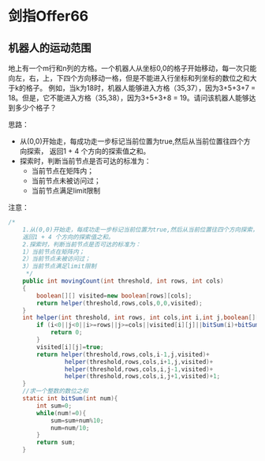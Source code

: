 # 剑指Offer66
## 机器人的运动范围

地上有一个m行和n列的方格。一个机器人从坐标0,0的格子开始移动，每一次只能向左，右，上，下四个方向移动一格，但是不能进入行坐标和列坐标的数位之和大于k的格子。 例如，当k为18时，机器人能够进入方格（35,37），因为3+5+3+7 = 18。但是，它不能进入方格（35,38），因为3+5+3+8 = 19。请问该机器人能够达到多少个格子？

思路：

* 从(0,0)开始走，每成功走一步标记当前位置为true,然后从当前位置往四个方向探索，
    返回1 + 4 个方向的探索值之和。
* 探索时，判断当前节点是否可达的标准为：
    * 当前节点在矩阵内；
    * 当前节点未被访问过；
    * 当前节点满足limit限制


注意：

```java
/*
    1.从(0,0)开始走，每成功走一步标记当前位置为true,然后从当前位置往四个方向探索，
    返回1 + 4 个方向的探索值之和。
    2.探索时，判断当前节点是否可达的标准为：
    1）当前节点在矩阵内；
    2）当前节点未被访问过；
    3）当前节点满足limit限制
     */
    public int movingCount(int threshold, int rows, int cols)
    {
        boolean[][] visited=new boolean[rows][cols];
        return helper(threshold,rows,cols,0,0,visited);
    }
    int helper(int threshold, int rows, int cols,int i,int j,boolean[][] visited){
        if (i<0||j<0||i>=rows||j>=cols||visited[i][j]||bitSum(i)+bitSum(j)>threshold){
            return 0;
        }
        visited[i][j]=true;
        return helper(threshold,rows,cols,i-1,j,visited)+
                helper(threshold,rows,cols,i+1,j,visited)+
                helper(threshold,rows,cols,i,j-1,visited)+
                helper(threshold,rows,cols,i,j+1,visited)+1;
    }
    //求一个整数的数位之和
    static int bitSum(int num){
        int sum=0;
        while(num!=0){
            sum=sum+num%10;
            num=num/10;
        }
        return sum;
    }


```

